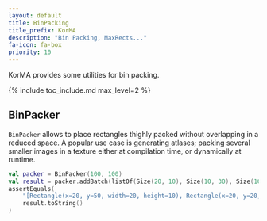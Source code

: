 ```yaml
---
layout: default
title: BinPacking
title_prefix: KorMA
description: "Bin Packing, MaxRects..."
fa-icon: fa-box
priority: 10
---
```


KorMA provides some utilities for bin packing.

{% include toc_include.md max_level=2 %}

## BinPacker

`BinPacker` allows to place rectangles thighly packed without overlapping in a reduced space.
A popular use case is generating atlases; packing several smaller images in a texture
either at compilation time, or dynamically at runtime.

```kotlin
val packer = BinPacker(100, 100)
val result = packer.addBatch(listOf(Size(20, 10), Size(10, 30), Size(100, 20), Size(20, 80)))
assertEquals(
    "[Rectangle(x=20, y=50, width=20, height=10), Rectangle(x=20, y=20, width=10, height=30), Rectangle(x=0, y=0, width=100, height=20), Rectangle(x=0, y=20, width=20, height=80)]",
    result.toString()
)
```

